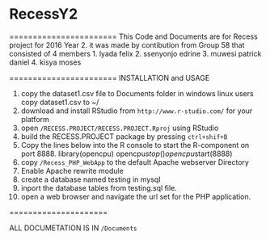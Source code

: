 # RecessY2
=======================
This Code and Documents are for Recess project for 2016 Year 2.
it was made by contibution from Group 58 that consisted of 4 members
      1.  lyada felix
      2. ssenyonjo edrine
      3. muwesi patrick daniel
      4. kisya moses

=======================
 INSTALLATION and USAGE
 
 1. copy the dataset1.csv file to Documents folder in windows
      linux users copy dataset1.csv to ~/
 2. download and install RStudio from `http://www.r-studio.com/` for your platform
 3. open `/RECESS.PROJECT/RECESS.PROJECT.Rproj` using RStudio
 4. build the RECESS.PROJECT package by pressing `ctrl+shif+B`
 5. Copy the lines below into the R console to start the R-component on port 8888. 
          library(opencpu)
          opencpu$stop()
          opencpu$start(8888)
  6. copy `/Recess_PHP_WebApp` to the default Apache webserver Directory
  7. Enable Apache rewrite module
  8. create a database named testing in mysql
  9. inport the database tables from testing.sql file.
  10. open a web browser and navigate the url set for the PHP application.
  
  =====================
  
  ALL DOCUMETATION IS IN `/Documents`
